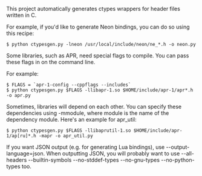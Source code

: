This project automatically generates ctypes wrappers for header files written in C.

For example, if you'd like to generate Neon bindings, you can do so using this recipe:

    $ python ctypesgen.py -lneon /usr/local/include/neon/ne_*.h -o neon.py

Some libraries, such as APR, need special flags to compile. You can pass these flags in on the command line.

For example:

    $ FLAGS = `apr-1-config --cppflags --includes`
    $ python ctypesgen.py $FLAGS -llibapr-1.so $HOME/include/apr-1/apr*.h -o apr.py

Sometimes, libraries will depend on each other. You can specify these dependencies using -mmodule, where module is the name of the dependency module. Here's an example for apr_util:

    $ python ctypesgen.py $FLAGS -llibaprutil-1.so $HOME/include/apr-1/ap[ru]*.h -mapr -o apr_util.py
  
If you want JSON output (e.g. for generating Lua bindings), use
--output-language=json. When outputting JSON, you will probably want to use
--all-headers --builtin-symbols --no-stddef-types --no-gnu-types
--no-python-types too.

 